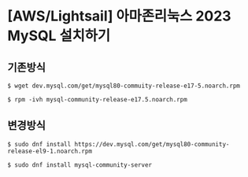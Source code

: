 # [AWS/Lightsail] 아마존리눅스 2023 MySQL 설치하기

## 기존방식
```
$ wget dev.mysql.com/get/mysql80-commuity-release-e17-5.noarch.rpm

$ rpm -ivh mysql-community-release-e17.5.noarch.rpm
```

## 변경방식
```
$ sudo dnf install https://dev.mysql.com/get/mysql80-community-release-el9-1.noarch.rpm

$ sudo dnf install mysql-community-server
```